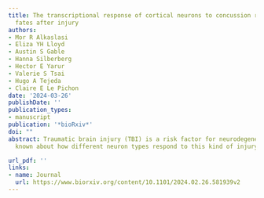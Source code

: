 ```yaml
---
title: The transcriptional response of cortical neurons to concussion reveals divergent
  fates after injury
authors:
- Mor R Alkaslasi
- Eliza YH Lloyd
- Austin S Gable
- Hanna Silberberg
- Hector E Yarur
- Valerie S Tsai
- Hugo A Tejeda
- Claire E Le Pichon
date: '2024-03-26'
publishDate: ''
publication_types:
- manuscript
publication: '*bioRxiv*'
doi: ""
abstract: Traumatic brain injury (TBI) is a risk factor for neurodegeneration, however little is  
  known about how different neuron types respond to this kind of injury. In this study, we follow neuronal populations over several months after a single mild TBI (mTBI) to assess long ranging consequences of injury at the level of single, transcriptionally defined neuronal classes. We find that the stress responsive Activating Transcription Factor 3 (ATF3) defines a population of cortical neurons after mTBI. We show that neurons that activate ATF3 upregulate stress-related genes while repressing many genes, including commonly used markers for these cell types. Using an inducible reporter linked to ATF3, we genetically mark damaged cells to track them over time. Notably, we find that a population in layer V undergoes cell death acutely after injury, while another in layer II/III survives long term and retains the ability to fire action potentials. To investigate the mechanism controlling layer V neuron death, we genetically silenced candidate stress response pathways. We found that the axon injury responsive kinase MAP3K12, also known as dual leucine zipper kinase (DLK), is required for the layer V neuron death. This work provides a rationale for targeting the DLK signaling pathway as a therapeutic intervention for traumatic brain injury. Beyond this, our novel approach to track neurons after a mild, subclinical injury can inform our understanding of neuronal susceptibility to repeated impacts.

url_pdf: ''
links:
- name: Journal
  url: https://www.biorxiv.org/content/10.1101/2024.02.26.581939v2
---
```

